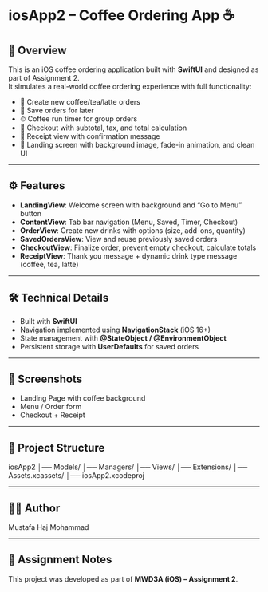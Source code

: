 # iosApp2 – Coffee Ordering App ☕️  

## 📱 Overview  
This is an iOS coffee ordering application built with **SwiftUI** and designed as part of Assignment 2.  
It simulates a real-world coffee ordering experience with full functionality:  

- 📝 Create new coffee/tea/latte orders  
- 💾 Save orders for later  
- ⏱ Coffee run timer for group orders  
- 🛒 Checkout with subtotal, tax, and total calculation  
- 📄 Receipt view with confirmation message  
- 🎨 Landing screen with background image, fade-in animation, and clean UI  

---

## ⚙️ Features  
- **LandingView**: Welcome screen with background and “Go to Menu” button  
- **ContentView**: Tab bar navigation (Menu, Saved, Timer, Checkout)  
- **OrderView**: Create new drinks with options (size, add-ons, quantity)  
- **SavedOrdersView**: View and reuse previously saved orders  
- **CheckoutView**: Finalize order, prevent empty checkout, calculate totals  
- **ReceiptView**: Thank you message + dynamic drink type message (coffee, tea, latte)  

---

## 🛠 Technical Details  
- Built with **SwiftUI**  
- Navigation implemented using **NavigationStack** (iOS 16+)  
- State management with **@StateObject / @EnvironmentObject**  
- Persistent storage with **UserDefaults** for saved orders  

---

## 📸 Screenshots  
- Landing Page with coffee background  
- Menu / Order form  
- Checkout + Receipt  

---

## 📂 Project Structure  
iosApp2
│── Models/
│── Managers/
│── Views/
│── Extensions/
│── Assets.xcassets/
│── iosApp2.xcodeproj



---

## 👨‍💻 Author  
Mustafa Haj Mohammad  

---

## 📝 Assignment Notes  
This project was developed as part of **MWD3A (iOS) – Assignment 2**.  
